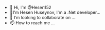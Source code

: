 - 👋 Hi, I’m @Hesen152
- 👀I'm Hesen Huseynov, I'm a .Net developer...
- 💞️ I’m looking to collaborate on ...
- 📫 How to reach me ...

<!---
Hesen152/Hesen152 is a ✨ special ✨ repository because its `README.md` (this file) appears on your GitHub profile.
You can click the Preview link to take a look at your changes.
--->
